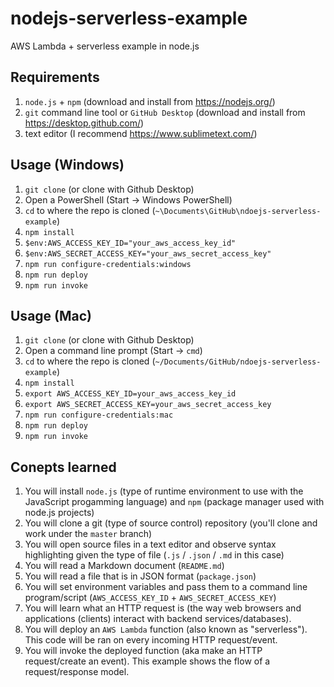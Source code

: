 # nodejs-serverless-example
AWS Lambda + serverless example in node.js

## Requirements

1. `node.js` + `npm` (download and install from https://nodejs.org/)
1. `git` command line tool or `GitHub Desktop` (download and install from https://desktop.github.com/)
1. text editor (I recommend https://www.sublimetext.com/)

## Usage (Windows)

1. `git clone` (or clone with Github Desktop)
1. Open a PowerShell (Start -> Windows PowerShell)
1. `cd` to where the repo is cloned (`~\Documents\GitHub\ndoejs-serverless-example`)
1. `npm install`
1. `$env:AWS_ACCESS_KEY_ID="your_aws_access_key_id"`
1. `$env:AWS_SECRET_ACCESS_KEY="your_aws_secret_access_key"`
1. `npm run configure-credentials:windows`
1. `npm run deploy`
1. `npm run invoke`

## Usage (Mac)

1. `git clone` (or clone with Github Desktop)
1. Open a command line prompt (Start -> `cmd`)
1. `cd` to where the repo is cloned (`~/Documents/GitHub/ndoejs-serverless-example`)
1. `npm install`
1. `export AWS_ACCESS_KEY_ID=your_aws_access_key_id`
1. `export AWS_SECRET_ACCESS_KEY=your_aws_secret_access_key`
1. `npm run configure-credentials:mac`
1. `npm run deploy`
1. `npm run invoke`

## Conepts learned

1. You will install `node.js` (type of runtime environment to use with the JavaScript progamming language) and `npm` (package manager used with node.js projects)
1. You will clone a git (type of source control) repository (you'll clone and work under the `master` branch)
1. You will open source files in a text editor and observe syntax highlighting given the type of file (`.js` / `.json` / `.md` in this case)
1. You will read a Markdown document (`README.md`)
1. You will read a file that is in JSON format (`package.json`)
1. You will set environment variables and pass them to a command line program/script (`AWS_ACCESS_KEY_ID` + `AWS_SECRET_ACCESS_KEY`)
1. You will learn what an HTTP request is (the way web browsers and applications (clients) interact with backend services/databases).
1. You will deploy an `AWS Lambda` function (also known as "serverless"). This code will be ran on every incoming HTTP request/event.
1. You will invoke the deployed function (aka make an HTTP request/create an event). This example shows the flow of a request/response model.
